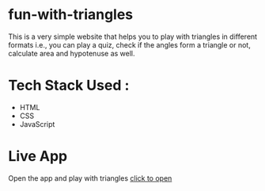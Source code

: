 # fun-with-triangles

This is a very simple website that helps you to play with triangles in different formats i.e., you can play a quiz, check if the angles form a triangle or not, calculate area and hypotenuse as well.

# Tech Stack Used :
- HTML
- CSS
- JavaScript

# Live App
Open the app and play with triangles [click to open](https://fun-with-triangles-sobit.netlify.app/)
